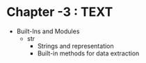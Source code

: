 # Chapter -3 : TEXT

* Built-Ins and Modules
	* str
		- Strings and representation
		- Built-in methods for data extraction
